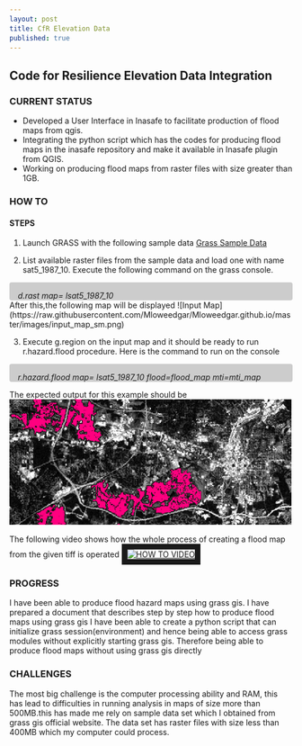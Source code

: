 ```yaml
---
layout: post
title: CfR Elevation Data
published: true
---
```


## Code for Resilience Elevation Data Integration


### CURRENT STATUS
* Developed a User Interface in Inasafe to facilitate production of flood maps from qgis.
* Integrating the python script which has the codes for producing flood maps in the inasafe repository and make it available in Inasafe plugin  from QGIS.
* Working on producing flood maps from raster files with size greater than 1GB.

### HOW TO 

#### STEPS

1. Launch GRASS with the following sample data [Grass Sample Data](https://grass.osgeo.org/grass64/manuals/helptext.html)

2. List available raster files from the sample data and load one 
with name sat5_1987_10.
Execute the following command on the grass console.
<div style="font-style:italic; background-color:#CCC; border-radius:4px; padding:3% 2% 0 3%;">
   d.rast map= lsat5_1987_10
</div>
After this,the following map will be displayed
![Input Map](https://raw.githubusercontent.com/Mloweedgar/Mloweedgar.github.io/master/images/input_map_sm.png)

3. Execute g.region on the input map and it should be ready to run r.hazard.flood procedure.
Here is the command to run on the console
<div style="font-style:italic; background-color:#CCC; border-radius:4px; padding:3% 2% 0 3%;">
r.hazard.flood map= lsat5_1987_10  flood=flood_map mti=mti_map
</div>

The expected output for this example should be 
![Flood Map](https://raw.githubusercontent.com/Mloweedgar/Mloweedgar.github.io/master/images/flood_hazard_map.png)



The following video shows how the whole process of creating a flood map from the given tiff is operated
<a href="http://www.youtube.com/watch?feature=player_embedded&v=1ctU3jJewrk=youtu.be
" target="_blank"><img src="http://img.youtube.com/vi/1ctU3jJewrk=youtu.be/0.jpg" 
alt="HOW TO VIDEO" width="720" height="180" border="10" />
</a>



### PROGRESS 
I have been able to produce flood hazard maps using grass gis. I have prepared a document that describes step by step how to produce flood maps using grass gis
I have been able to create a python script that can initialize grass session(environment) and hence being able to access grass modules without explicitly starting grass gis. Therefore being able to produce flood maps without using grass gis directly


### CHALLENGES
The most big challenge is the computer processing ability and RAM, this has lead to difficulties in running analysis in maps of size more than 500MB.this has made me rely on sample data set which I obtained from grass gis official website. The data set has raster files with size less than 400MB which my computer could process.
